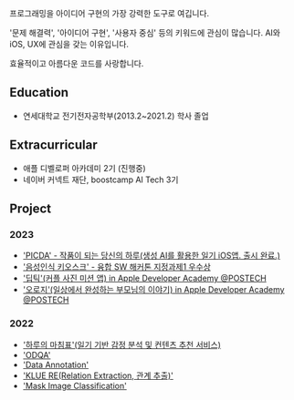 프로그래밍을 아이디어 구현의 가장 강력한 도구로 여깁니다.

'문제 해결력', '아이디어 구현', '사용자 중심' 등의 키워드에 관심이 많습니다. AI와 iOS, UX에 관심을 갖는 이유입니다.

효율적이고 아름다운 코드를 사랑합니다.

## Education
- 연세대학교 전기전자공학부(2013.2~2021.2) 학사 졸업

## Extracurricular
- 애플 디벨로퍼 아카데미 2기 (진행중)
- 네이버 커넥트 재단, boostcamp AI Tech 3기

## Project
### 2023
- ['PICDA' - 작품이 되는 당신의 하루(생성 AI를 활용한 일기 iOS앱. 출시 완료.)](https://github.com/DeveloperAcademy-POSTECH/MacC-Team7-FallWin)
- ['음성인식 키오스크' - 융합 SW 해커톤 지정과제1 우수상](https://github.com/Deepple-ADA/SaE.KIOSK)
- ['딥틱'(커플 사진 미션 앱) in Apple Developer Academy @POSTECH](https://github.com/DeveloperAcademy-POSTECH/MC3-Team8-Aing)
- ['오로지'(일상에서 완성하는 부모님의 이야기) in Apple Developer Academy @POSTECH](https://github.com/DeveloperAcademy-POSTECH/2023-MC2-A-TEAM11-HYOZA)

### 2022
- ['하루의 마침표'(일기 기반 감정 분석 및 컨텐츠 추천 서비스)](https://github.com/boostcampaitech3/final-project-level3-nlp-01)
- ['ODQA'](https://github.com/ivorrr987/level2-mrc-level2-nlp-01)
- ['Data Annotation'](https://github.com/ivorrr987/bcai_lv2_pstage_data)
- ['KLUE RE(Relation Extraction, 관계 추출)'](https://github.com/ivorrr987/level2-klue-level2-nlp-01)
- ['Mask Image Classification'](https://github.com/ivorrr987/level1-image-classification-level1-nlp-01)
